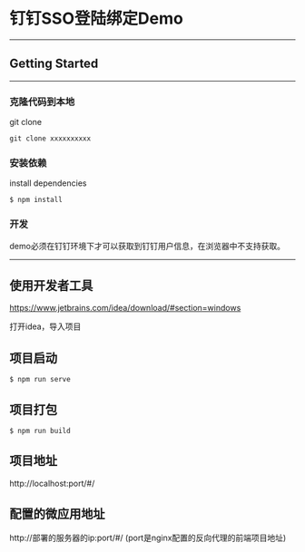 # 钉钉SSO登陆绑定Demo
***
## Getting Started
***
### 克隆代码到本地
git clone

`git clone xxxxxxxxxx`
### 安装依赖
install dependencies

`$ npm install`
### 开发
demo必须在钉钉环境下才可以获取到钉钉用户信息，在浏览器中不支持获取。
***
## 使用开发者工具
https://www.jetbrains.com/idea/download/#section=windows

打开idea，导入项目

## 项目启动
`$ npm run serve`

## 项目打包
`$ npm run build`
## 项目地址
http://localhost:port/#/
## 配置的微应用地址
http://部署的服务器的ip:port/#/
(port是nginx配置的反向代理的前端项目地址)
